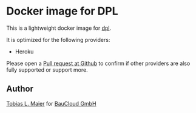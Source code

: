 # Docker image for DPL

This is a lightweight docker image for [dpl](https://github.com/travis-ci/dpl).

It is optimized for the following providers:
- Heroku

Please open a [Pull request at Github](https://github.com/tmaier/docker-dpl) to confirm if other providers are also fully supported or support more.

## Author

[Tobias L. Maier](http://tobiasmaier.info) for [BauCloud GmbH](http://www.baucloud.com)
